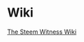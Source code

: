 
# Wiki 

[The Steem Witness Wiki](https://github.com/steemit-witnesses/steem-witness-wiki/tree/wiki)